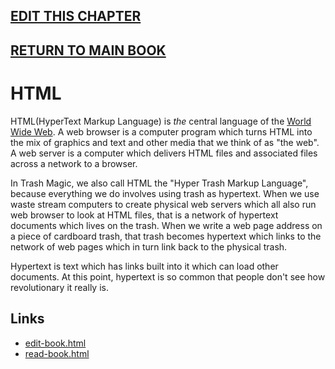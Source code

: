 ## [EDIT THIS CHAPTER](edit-markdown-file.php?filename=html.md)

## [RETURN TO MAIN BOOK](read-markdown-file.php?filename=book.md)

# HTML

HTML(HyperText Markup Language) is *the* central language of the [World Wide Web](https://en.wikipedia.org/wiki/World_Wide_Web).  A web browser is a computer program which turns HTML into the mix of graphics and text and other media that we think of as "the web". A web server is a computer which delivers HTML files and associated files across a network to a browser. 

In Trash Magic, we also call HTML the "Hyper Trash Markup Language", because everything we do involves using trash as hypertext. When we use waste stream computers to create physical web servers which all also run web browser to look at HTML files, that is a network of hypertext documents which lives on the trash. When we write a web page address on a piece of cardboard trash, that trash becomes hypertext which links to the network of web pages which in turn link back to the physical trash.  

Hypertext is text which has links built into it which can load other documents. At this point, hypertext is so common that people don't see how revolutionary it really is.  

## Links

 - [edit-book.html](edit-book.html)
 - [read-book.html](read-book.html)
   

